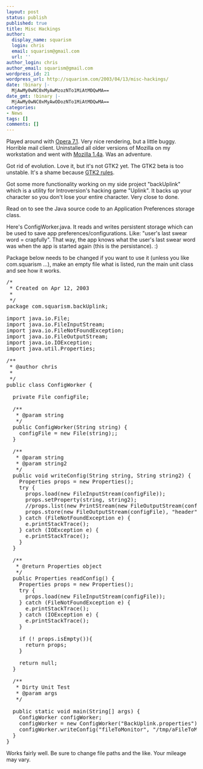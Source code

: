 ```yaml
---
layout: post
status: publish
published: true
title: Misc Hackings
author:
  display_name: squarism
  login: chris
  email: squarism@gmail.com
  url: ''
author_login: chris
author_email: squarism@gmail.com
wordpress_id: 21
wordpress_url: http://squarism.com/2003/04/13/misc-hackings/
date: !binary |-
  MjAwMy0wNC0xMyAwMzozNTo1MiAtMDQwMA==
date_gmt: !binary |-
  MjAwMy0wNC0xMyAwODozNTo1MiAtMDQwMA==
categories:
- News
tags: []
comments: []
---
```

Played around with [Opera 7.1](http://www.opera.com/graphics/docs/screenshots/opera-7-linux.png).  Very nice rendering, but a little buggy.  Horrible mail client.  Uninstalled all older versions of Mozilla on my workstation and went with [Mozilla 1.4a](http://www.mozillazine.org/screenshots/).  Was an adventure.



Got rid of evolution.  Love it, but it's not GTK2 yet.  The GTK2 beta is too unstable.  It's a shame because [GTK2 rules](http://art.gnome.org/show_screenshot.php?screenshotID=17&amp;ARTSESSID=ae6076a06ca706a4a15795195843886e).



Got some more functionality working on my side project "backUplink" which is a utility for Introversion's hacking game "Uplink".  It backs up your character so you don't lose your entire character.  Very close to done.



Read on to see the Java source code to an Application Preferences storage class.

<!-- more -->

Here's ConfigWorker.java.  It reads and writes persistent storage which can be used to save app preferences/configurations.  Like: "user's last swear word = crapfully".  That way, the app knows what the user's last swear word was when the app is started again (this is the persistance).  :)



Package below needs to be changed if you want to use it (unless you like com.squarism ...), make an empty file what is listed, run the main unit class and see how it works.


<pre>
/*
 * Created on Apr 12, 2003
 *
 */
package com.squarism.backUplink;

import java.io.File;
import java.io.FileInputStream;
import java.io.FileNotFoundException;
import java.io.FileOutputStream;
import java.io.IOException;
import java.util.Properties;

/**
 * @author chris
 *
 */
public class ConfigWorker {

  private File configFile;

  /**
   * @param string
   */
  public ConfigWorker(String string) {
    configFile = new File(string);;
  }

  /**
   * @param string
   * @param string2
   */
  public void writeConfig(String string, String string2) {
    Properties props = new Properties();
    try {
      props.load(new FileInputStream(configFile));
      props.setProperty(string, string2);
      //props.list(new PrintStream(new FileOutputStream(configFile)));
      props.store(new FileOutputStream(configFile), "header");
    } catch (FileNotFoundException e) {
      e.printStackTrace();
    } catch (IOException e) {
      e.printStackTrace();
    }
  }

  /**
   * @return Properties object
   */
  public Properties readConfig() {
    Properties props = new Properties();
    try {
      props.load(new FileInputStream(configFile));
    } catch (FileNotFoundException e) {
      e.printStackTrace();
    } catch (IOException e) {
      e.printStackTrace();
    }

    if (! props.isEmpty()){
      return props;
    }

    return null;
  }

  /**
   * Dirty Unit Test
   * @param args
   */

  public static void main(String[] args) {
    ConfigWorker configWorker;
    configWorker = new ConfigWorker("BackUplink.properties");
    configWorker.writeConfig("fileToMonitor", "/tmp/aFileToMonitor");
  }
}
</pre>

Works fairly well.  Be sure to change file paths and the like.  Your mileage may vary.

